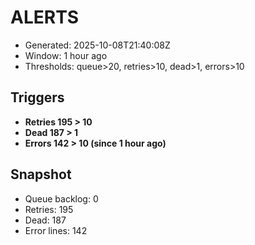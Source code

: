 # ALERTS

- Generated: 2025-10-08T21:40:08Z
- Window: 1 hour ago
- Thresholds: queue>20, retries>10, dead>1, errors>10

## Triggers
- **Retries 195 > 10**
- **Dead 187 > 1**
- **Errors 142 > 10 (since 1 hour ago)**

## Snapshot
- Queue backlog: 0
- Retries: 195
- Dead: 187
- Error lines: 142
